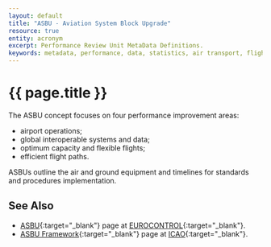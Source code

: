 ```yaml
---
layout: default
title: "ASBU - Aviation System Block Upgrade"
resource: true
entity: acronym
excerpt: Performance Review Unit MetaData Definitions.
keywords: metadata, performance, data, statistics, air transport, flights, europe, delay, safety
---
```

# {{ page.title }}

The ASBU concept focuses on four performance improvement areas:

* airport operations;
* global interoperable systems and data;
* optimum capacity and flexible flights;
* efficient flight paths.

ASBUs outline the air and ground equipment and timelines for standards and procedures implementation.

## See Also

* [ASBU][asbuECTRL]{:target="_blank"} page at [EUROCONTROL][ectrl]{:target="_blank"}.
* [ASBU Framework][asbu]{:target="_blank"} page at [ICAO][icao]{:target="_blank"}.

[asbu]: <http://www.icao.int/sustainability/Pages/ASBU-Framework.aspx> "Aviation System Block Upgrade"
[icao]: <http://www.icao.int> "ICAO"
[asbuECTRL]: <http://www.eurocontrol.int/articles/icao-asbu> "ASBU - EUROCONTROL"
[ectrl]: <https://www.eurocontrol.int/> "EUROCONTROL"
